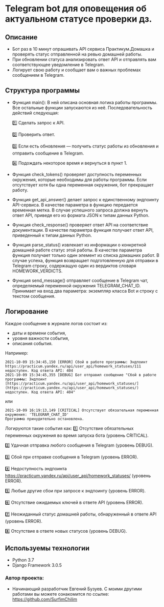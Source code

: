 # Telegram bot для оповещения об актуальном статусе проверки дз.

## Описание

- Бот раз в 10 минут опрашивать API сервиса Практикум.Домашка и проверять статус отправленной на ревью домашней работы.
- При обновлении статуса анализировать ответ API и отправлять вам соответствующее уведомление в Telegram.
- Логирует свою работу и сообщает вам о важных проблемах сообщением в Telegram.

## Структура программы

- Функция main(): 
В ней описана основная логика работы программы. Все остальные функции запускаются из неё. Последовательность действий следующая:

    :one: Сделать запрос к API.
    
    :two: Проверить ответ.
    
    :three: Если есть обновления — получить статус работы из обновления и отправить сообщение в Telegram.
    
    :four: Подождать некоторое время и вернуться в пункт 1.

- Функция check_tokens() проверяет доступность переменных окружения, которые необходимы для работы программы. Если отсутствует хотя бы одна переменная окружения, бот прекращает работу.

- Функция get_api_answer() делает запрос к единственному эндпоинту API-сервиса. В качестве параметра в функцию передается временная метка. В случае успешного запроса должна вернуть ответ API, приведя его из формата JSON к типам данных Python.

- Функция check_response() проверяет ответ API на соответствие документации. В качестве параметра функция получает ответ API, приведенный к типам данных Python.

- Функция parse_status() извлекает из информации о конкретной домашней работе статус этой работы. В качестве параметра функция получает только один элемент из списка домашних работ. В случае успеха, функция возвращает подготовленную для отправки в Telegram строку, содержащую один из вердиктов словаря HOMEWORK_VERDICTS.

- Функция send_message() отправляет сообщение в Telegram чат, определяемый переменной окружения TELEGRAM_CHAT_ID. Принимает на вход два параметра: экземпляр класса Bot и строку с текстом сообщения.

## Логирование

Каждое сообщение в журнале логов состоит из:
- даты и времени события,
- уровня важности события,
- описания события.

Например: 
```
2021-10-09 15:34:45,150 [ERROR] Сбой в работе программы: Эндпоинт https://practicum.yandex.ru/api/user_api/homework_statuses/111 недоступен. Код ответа API: 404
2021-10-09 15:34:45,355 [DEBUG] Бот отправил сообщение "Сбой в работе программы: Эндпоинт [https://practicum.yandex.ru/api/user_api/homework_statuses/](https://practicum.yandex.ru/api/user_api/homework_statuses/) недоступен. Код ответа API: 404"
```
или
```
2021-10-09 16:19:13,149 [CRITICAL] Отсутствует обязательная переменная окружения: 'TELEGRAM_CHAT_ID'
Программа принудительно остановлена.
```
Логируются такие события как:
:one: Отсутствие обязательных переменных окружения во время запуска бота (уровень CRITICAL).

:two: Удачная отправка любого сообщения в Telegram (уровень DEBUG).

:three: Сбой при отправке сообщения в Telegram (уровень ERROR).

:four: Недоступность эндпоинта https://practicum.yandex.ru/api/user_api/homework_statuses/ (уровень ERROR).

:five: Любые другие сбои при запросе к эндпоинту (уровень ERROR).

:six: Отсутствие ожидаемых ключей в ответе API (уровень ERROR).

:seven: Неожиданный статус домашней работы, обнаруженный в ответе API (уровень ERROR).

:eight: Отсутствие в ответе новых статусов (уровень DEBUG).

## Используемы технологии

- Python 3.7
- Django Framework 3.0.5

### Автор проекта:
- Начинающий разработчик Евгений Бузуев. С моими другими работами вы можете ознакомится по ссылке: https://github.com/SurfimChilim
